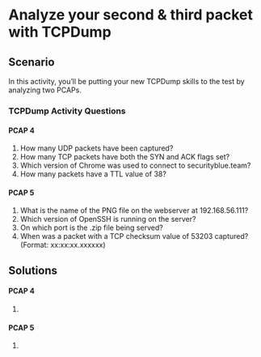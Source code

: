 # Analyze your second & third packet with TCPDump

## Scenario
In this activity, you’ll be putting your new TCPDump skills to the test by analyzing two PCAPs.

### TCPDump Activity Questions
#### PCAP 4
1. How many UDP packets have been captured?
2. How many TCP packets have both the SYN and ACK flags set?
3. Which version of Chrome was used to connect to securityblue.team?
4. How many packets have a TTL value of 38?

#### PCAP 5
1. What is the name of the PNG file on the webserver at 192.168.56.111?
2. Which version of OpenSSH is running on the server?
3. On which port is the .zip file being served?
4. When was a packet with a TCP checksum value of 53203 captured? (Format: xx:xx:xx.xxxxxx)

## Solutions
#### PCAP 4
1. 

#### PCAP 5
1. 
